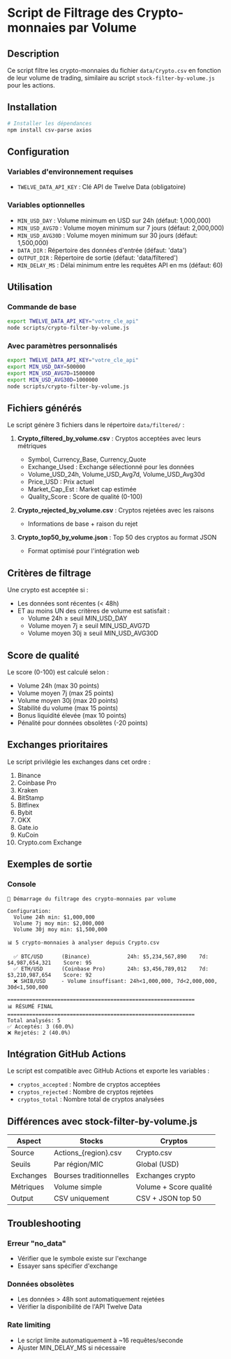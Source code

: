 # Script de Filtrage des Crypto-monnaies par Volume

## Description
Ce script filtre les crypto-monnaies du fichier `data/Crypto.csv` en fonction de leur volume de trading, similaire au script `stock-filter-by-volume.js` pour les actions.

## Installation

```bash
# Installer les dépendances
npm install csv-parse axios
```

## Configuration

### Variables d'environnement requises
- `TWELVE_DATA_API_KEY` : Clé API de Twelve Data (obligatoire)

### Variables optionnelles
- `MIN_USD_DAY` : Volume minimum en USD sur 24h (défaut: 1,000,000)
- `MIN_USD_AVG7D` : Volume moyen minimum sur 7 jours (défaut: 2,000,000)
- `MIN_USD_AVG30D` : Volume moyen minimum sur 30 jours (défaut: 1,500,000)
- `DATA_DIR` : Répertoire des données d'entrée (défaut: 'data')
- `OUTPUT_DIR` : Répertoire de sortie (défaut: 'data/filtered')
- `MIN_DELAY_MS` : Délai minimum entre les requêtes API en ms (défaut: 60)

## Utilisation

### Commande de base
```bash
export TWELVE_DATA_API_KEY="votre_cle_api"
node scripts/crypto-filter-by-volume.js
```

### Avec paramètres personnalisés
```bash
export TWELVE_DATA_API_KEY="votre_cle_api"
export MIN_USD_DAY=500000
export MIN_USD_AVG7D=1500000
export MIN_USD_AVG30D=1000000
node scripts/crypto-filter-by-volume.js
```

## Fichiers générés

Le script génère 3 fichiers dans le répertoire `data/filtered/` :

1. **Crypto_filtered_by_volume.csv** : Cryptos acceptées avec leurs métriques
   - Symbol, Currency_Base, Currency_Quote
   - Exchange_Used : Exchange sélectionné pour les données
   - Volume_USD_24h, Volume_USD_Avg7d, Volume_USD_Avg30d
   - Price_USD : Prix actuel
   - Market_Cap_Est : Market cap estimée
   - Quality_Score : Score de qualité (0-100)

2. **Crypto_rejected_by_volume.csv** : Cryptos rejetées avec les raisons
   - Informations de base + raison du rejet

3. **Crypto_top50_by_volume.json** : Top 50 des cryptos au format JSON
   - Format optimisé pour l'intégration web

## Critères de filtrage

Une crypto est acceptée si :
- Les données sont récentes (< 48h)
- ET au moins UN des critères de volume est satisfait :
  - Volume 24h ≥ seuil MIN_USD_DAY
  - Volume moyen 7j ≥ seuil MIN_USD_AVG7D
  - Volume moyen 30j ≥ seuil MIN_USD_AVG30D

## Score de qualité

Le score (0-100) est calculé selon :
- Volume 24h (max 30 points)
- Volume moyen 7j (max 25 points)
- Volume moyen 30j (max 20 points)
- Stabilité du volume (max 15 points)
- Bonus liquidité élevée (max 10 points)
- Pénalité pour données obsolètes (-20 points)

## Exchanges prioritaires

Le script privilégie les exchanges dans cet ordre :
1. Binance
2. Coinbase Pro
3. Kraken
4. BitStamp
5. Bitfinex
6. Bybit
7. OKX
8. Gate.io
9. KuCoin
10. Crypto.com Exchange

## Exemples de sortie

### Console
```
🚀 Démarrage du filtrage des crypto-monnaies par volume

Configuration:
  Volume 24h min: $1,000,000
  Volume 7j moy min: $2,000,000
  Volume 30j moy min: $1,500,000

📊 5 crypto-monnaies à analyser depuis Crypto.csv

  ✅ BTC/USD      (Binance)            24h: $5,234,567,890    7d: $4,987,654,321    Score: 95
  ✅ ETH/USD      (Coinbase Pro)       24h: $3,456,789,012    7d: $3,210,987,654    Score: 92
  ❌ SHIB/USD     - Volume insuffisant: 24h<1,000,000, 7d<2,000,000, 30d<1,500,000

============================================================
📊 RÉSUMÉ FINAL
============================================================
Total analysés: 5
✅ Acceptés: 3 (60.0%)
❌ Rejetés: 2 (40.0%)
```

## Intégration GitHub Actions

Le script est compatible avec GitHub Actions et exporte les variables :
- `cryptos_accepted` : Nombre de cryptos acceptées
- `cryptos_rejected` : Nombre de cryptos rejetées  
- `cryptos_total` : Nombre total de cryptos analysées

## Différences avec stock-filter-by-volume.js

| Aspect | Stocks | Cryptos |
|--------|--------|---------|
| Source | Actions_{region}.csv | Crypto.csv |
| Seuils | Par région/MIC | Global (USD) |
| Exchanges | Bourses traditionnelles | Exchanges crypto |
| Métriques | Volume simple | Volume + Score qualité |
| Output | CSV uniquement | CSV + JSON top 50 |

## Troubleshooting

### Erreur "no_data"
- Vérifier que le symbole existe sur l'exchange
- Essayer sans spécifier d'exchange

### Données obsolètes
- Les données > 48h sont automatiquement rejetées
- Vérifier la disponibilité de l'API Twelve Data

### Rate limiting
- Le script limite automatiquement à ~16 requêtes/seconde
- Ajuster MIN_DELAY_MS si nécessaire
